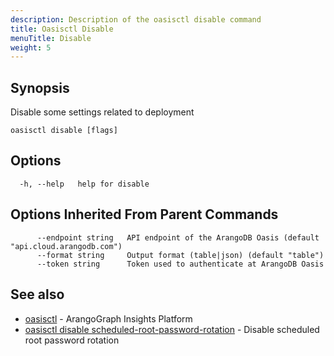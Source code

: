 ```yaml
---
description: Description of the oasisctl disable command
title: Oasisctl Disable
menuTitle: Disable
weight: 5
---
```

## Synopsis
Disable some settings related to deployment

```
oasisctl disable [flags]
```

## Options
```
  -h, --help   help for disable
```

## Options Inherited From Parent Commands
```
      --endpoint string   API endpoint of the ArangoDB Oasis (default "api.cloud.arangodb.com")
      --format string     Output format (table|json) (default "table")
      --token string      Token used to authenticate at ArangoDB Oasis
```

## See also
* [oasisctl](../options.md)	 - ArangoGraph Insights Platform
* [oasisctl disable scheduled-root-password-rotation](disable-scheduled-root-password-rotation.md)	 - Disable scheduled root password rotation

